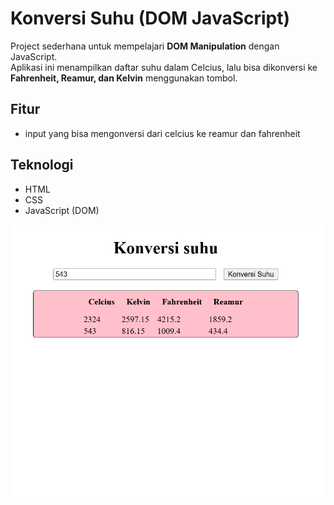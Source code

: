 # Konversi Suhu (DOM JavaScript)

Project sederhana untuk mempelajari **DOM Manipulation** dengan JavaScript.  
Aplikasi ini menampilkan daftar suhu dalam Celcius, lalu bisa dikonversi ke **Fahrenheit, Reamur, dan Kelvin** menggunakan tombol.

## Fitur

- input yang bisa mengonversi dari celcius ke reamur dan fahrenheit

## Teknologi

- HTML
- CSS
- JavaScript (DOM)

![ss konversi suhu](./assets/img/image.png)
